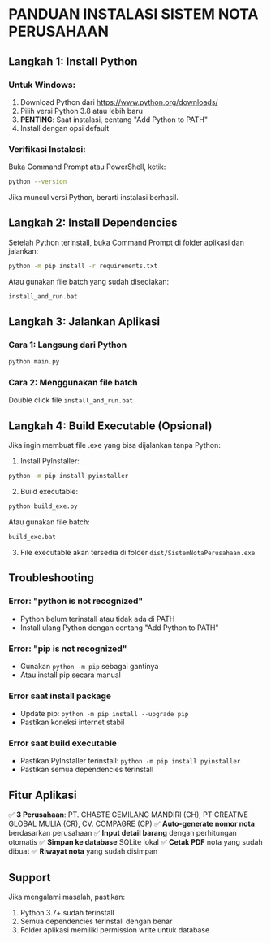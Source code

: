 # PANDUAN INSTALASI SISTEM NOTA PERUSAHAAN

## Langkah 1: Install Python

### Untuk Windows:
1. Download Python dari https://www.python.org/downloads/
2. Pilih versi Python 3.8 atau lebih baru
3. **PENTING**: Saat instalasi, centang "Add Python to PATH"
4. Install dengan opsi default

### Verifikasi Instalasi:
Buka Command Prompt atau PowerShell, ketik:
```bash
python --version
```
Jika muncul versi Python, berarti instalasi berhasil.

## Langkah 2: Install Dependencies

Setelah Python terinstall, buka Command Prompt di folder aplikasi dan jalankan:

```bash
python -m pip install -r requirements.txt
```

Atau gunakan file batch yang sudah disediakan:
```bash
install_and_run.bat
```

## Langkah 3: Jalankan Aplikasi

### Cara 1: Langsung dari Python
```bash
python main.py
```

### Cara 2: Menggunakan file batch
Double click file `install_and_run.bat`

## Langkah 4: Build Executable (Opsional)

Jika ingin membuat file .exe yang bisa dijalankan tanpa Python:

1. Install PyInstaller:
```bash
python -m pip install pyinstaller
```

2. Build executable:
```bash
python build_exe.py
```

Atau gunakan file batch:
```bash
build_exe.bat
```

3. File executable akan tersedia di folder `dist/SistemNotaPerusahaan.exe`

## Troubleshooting

### Error: "python is not recognized"
- Python belum terinstall atau tidak ada di PATH
- Install ulang Python dengan centang "Add Python to PATH"

### Error: "pip is not recognized"
- Gunakan `python -m pip` sebagai gantinya
- Atau install pip secara manual

### Error saat install package
- Update pip: `python -m pip install --upgrade pip`
- Pastikan koneksi internet stabil

### Error saat build executable
- Pastikan PyInstaller terinstall: `python -m pip install pyinstaller`
- Pastikan semua dependencies terinstall

## Fitur Aplikasi

✅ **3 Perusahaan**: PT. CHASTE GEMILANG MANDIRI (CH), PT CREATIVE GLOBAL MULIA (CR), CV. COMPAGRE (CP)
✅ **Auto-generate nomor nota** berdasarkan perusahaan
✅ **Input detail barang** dengan perhitungan otomatis
✅ **Simpan ke database** SQLite lokal
✅ **Cetak PDF** nota yang sudah dibuat
✅ **Riwayat nota** yang sudah disimpan

## Support

Jika mengalami masalah, pastikan:
1. Python 3.7+ sudah terinstall
2. Semua dependencies terinstall dengan benar
3. Folder aplikasi memiliki permission write untuk database
